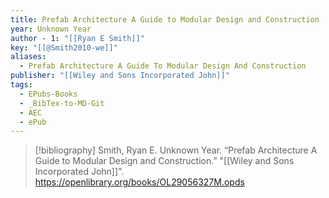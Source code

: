 ```yaml
---
title: Prefab Architecture A Guide to Modular Design and Construction
year: Unknown Year
author - 1: "[[Ryan E Smith]]"
key: "[[@Smith2010-we]]"
aliases:
  - Prefab Architecture A Guide To Modular Design And Construction
publisher: "[[Wiley and Sons Incorporated John]]"
tags:
  - EPubs-Books
  - _BibTex-to-MD-Git
  - AEC
  - ePub
---
```


> [!bibliography]
> Smith, Ryan E. Unknown Year. “Prefab Architecture A Guide to Modular Design and Construction.” "[[Wiley and Sons Incorporated John]]". https://openlibrary.org/books/OL29056327M.opds